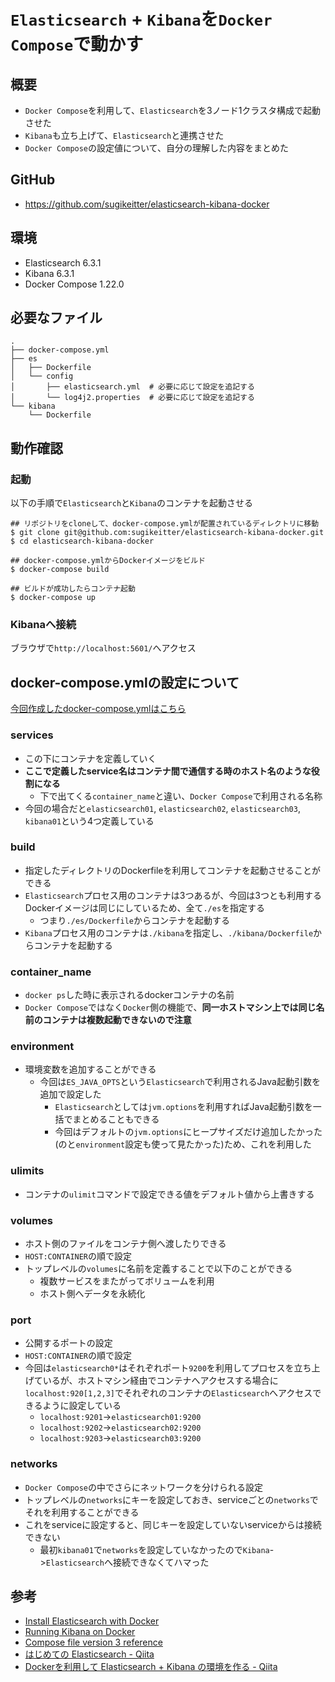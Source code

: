 # `Elasticsearch` + `Kibana`を`Docker Compose`で動かす

## 概要
- `Docker Compose`を利用して、`Elasticsearch`を3ノード1クラスタ構成で起動させた
- `Kibana`も立ち上げて、`Elasticsearch`と連携させた
- `Docker Compose`の設定値について、自分の理解した内容をまとめた

## GitHub
- https://github.com/sugikeitter/elasticsearch-kibana-docker

## 環境
- Elasticsearch 6.3.1
- Kibana 6.3.1
- Docker Compose 1.22.0

## 必要なファイル
```
.
├── docker-compose.yml
├── es
│   ├── Dockerfile
│   └── config
│       ├── elasticsearch.yml  # 必要に応じて設定を追記する
│       └── log4j2.properties  # 必要に応じて設定を追記する
└── kibana
    └── Dockerfile
```

## 動作確認

### 起動
以下の手順で`Elasticsearch`と`Kibana`のコンテナを起動させる

```shell
## リポジトリをcloneして、docker-compose.ymlが配置されているディレクトリに移動
$ git clone git@github.com:sugikeitter/elasticsearch-kibana-docker.git
$ cd elasticsearch-kibana-docker

## docker-compose.ymlからDockerイメージをビルド
$ docker-compose build

## ビルドが成功したらコンテナ起動
$ docker-compose up
```

### Kibanaへ接続
ブラウザで`http://localhost:5601/`へアクセス

## docker-compose.ymlの設定について
[今回作成したdocker-compose.ymlはこちら](https://github.com/sugikeitter/elasticsearch-kibana-docker/blob/master/docker-compose.yml)

### services
- この下にコンテナを定義していく
- **ここで定義したservice名はコンテナ間で通信する時のホスト名のような役割になる**
  - 下で出てくる`container_name`と違い、`Docker Compose`で利用される名称
- 今回の場合だと`elasticsearch01`, `elasticsearch02`, `elasticsearch03`, `kibana01`という4つ定義している

### build
- 指定したディレクトリのDockerfileを利用してコンテナを起動させることができる
- `Elasticsearch`プロセス用のコンテナは3つあるが、今回は3つとも利用するDockerイメージは同じにしているため、全て`./es`を指定する
  - つまり`./es/Dockerfile`からコンテナを起動する
- `Kibana`プロセス用のコンテナは`./kibana`を指定し、`./kibana/Dockerfile`からコンテナを起動する

### container_name
- `docker ps`した時に表示されるdockerコンテナの名前
- `Docker Compose`ではなく`Docker`側の機能で、**同一ホストマシン上では同じ名前のコンテナは複数起動できないので注意**

### environment
- 環境変数を追加することができる
  - 今回は`ES_JAVA_OPTS`という`Elasticsearch`で利用されるJava起動引数を追加で設定した
    - `Elasticsearch`としては`jvm.options`を利用すればJava起動引数を一括でまとめることもできる
    - 今回はデフォルトの`jvm.options`にヒープサイズだけ追加したかった(のと`environment`設定も使って見たかった)ため、これを利用した

### ulimits
- コンテナの`ulimit`コマンドで設定できる値をデフォルト値から上書きする

### volumes
- ホスト側のファイルをコンテナ側へ渡したりできる
- `HOST:CONTAINER`の順で設定
- トップレベルの`volumes`に名前を定義することで以下のことができる
  - 複数サービスをまたがってボリュームを利用
  - ホスト側へデータを永続化

### port
- 公開するポートの設定
- `HOST:CONTAINER`の順で設定
- 今回は`elasticsearch0*`はそれぞれポート`9200`を利用してプロセスを立ち上げているが、ホストマシン経由でコンテナへアクセスする場合に`localhost:920[1,2,3]`でそれぞれのコンテナの`Elasticsearch`へアクセスできるように設定している
  - `localhost:9201`->`elasticsearch01:9200`
  - `localhost:9202`->`elasticsearch02:9200`
  - `localhost:9203`->`elasticsearch03:9200`

### networks
- `Docker Compose`の中でさらにネットワークを分けられる設定
- トップレベルの`networks`にキーを設定しておき、serviceごとの`networks`でそれを利用することができる
- これをserviceに設定すると、同じキーを設定していないserviceからは接続できない
  - 最初`kibana01`で`networks`を設定していなかったので`Kibana`->`Elasticsearch`へ接続できなくてハマった

## 参考
- [Install Elasticsearch with Docker](https://www.elastic.co/guide/en/elasticsearch/reference/current/docker.html)
- [Running Kibana on Docker](https://www.elastic.co/guide/en/kibana/current/docker.html)
- [Compose file version 3 reference](https://docs.docker.com/compose/compose-file/)
- [はじめての Elasticsearch - Qiita](https://qiita.com/nskydiving/items/1c2dc4e0b9c98d164329)
- [Dockerを利用して Elasticsearch + Kibana の環境を作る - Qiita](https://qiita.com/akym03/items/f981a35a95598d7ab97b)
